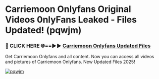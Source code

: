 # Carriemoon Onlyfans Original Videos 0nlyFans Leaked - Files Updated! (pqwjm)

<h3>🔴 CLICK HERE 🌐==►► <a href="https://tinyurl.com/2m67pmp6" rel="nofollow">Carriemoon Onlyfans Updated Files</a></h3>

Get Carriemoon Onlyfans and all content. Now you can access all videos and pictures of Carriemoon Onlyfans. New Updated Files 2025!

[![pqwjm](https://i.imgur.com/H4QAA4z.gif)](https://tinyurl.com/2m67pmp6)